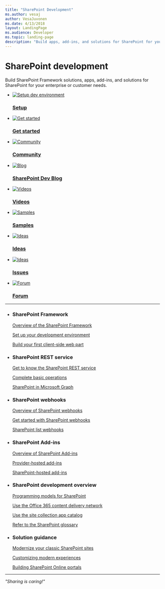 ```yaml
---
title: "SharePoint Development"
ms.author: vesaj
author: VesaJuvonen
ms.date: 4/13/2018
layout: LandingPage
ms.audience: Developer
ms.topic: landing-page
description: "Build apps, add-ins, and solutions for SharePoint for your enterprise or customer needs."
---
```


# SharePoint development

Build SharePoint Framework solutions, apps, add-ins, and solutions for SharePoint for your enterprise or customer needs.

<ul class="panelContent cardsFTitle">
    <li>
        <a href="/sharepoint/dev/spfx/set-up-your-development-environment">
        <div class="cardSize">
            <div class="cardPadding">
                <div class="card">
                    <div class="cardImageOuter">
                        <div class="cardImage">
                            <img src="https://docs.microsoft.com/en-us/media/common/i_dev-ops.svg" alt="Setup dev environment" />
                        </div>
                    </div>
                    <div class="cardText">
                        <h3>Setup</h3>
                    </div>
                </div>
            </div>
        </div>
        </a>
    </li>
    <li>
        <a href="/sharepoint/dev/spfx/web-parts/get-started/build-a-hello-world-web-part">
        <div class="cardSize">
            <div class="cardPadding">
                <div class="card">
                    <div class="cardImageOuter">
                        <div class="cardImage">
                            <img src="https://docs.microsoft.com/en-us/media/common/i_get-started.svg" alt="Get started" />
                        </div>
                    </div>
                    <div class="cardText">
                        <h3>Get started</h3>
                    </div>
                </div>
            </div>
        </div>
        </a>
    </li>
    <li>
        <a href="https://aka.ms/sppnp">
        <div class="cardSize">
            <div class="cardPadding">
                <div class="card">
                    <div class="cardImageOuter">
                        <div class="cardImage">
                            <img src="https://docs.microsoft.com/en-us/media/common/i_benefits.svg" alt="Community" />
                        </div>
                    </div>
                    <div class="cardText">
                        <h3>Community</h3>
                    </div>
                </div>
            </div>
        </div>
        </a>
    </li>
    <li>
        <a href="https://dev.office.com/blogs">
        <div class="cardSize">
            <div class="cardPadding">
                <div class="card">
                    <div class="cardImageOuter">
                        <div class="cardImage">
                            <img src="https://docs.microsoft.com/en-us/media/common/i_whats-new.svg" alt="Blog" />
                        </div>
                    </div>
                    <div class="cardText">
                        <h3>SharePoint Dev Blog</h3>
                    </div>
                </div>
            </div>
        </div>
        </a>
    </li>    
    <li>
        <a href="http://aka.ms/spdev-videos/">
        <div class="cardSize">
            <div class="cardPadding">
                <div class="card">
                    <div class="cardImageOuter">
                        <div class="cardImage">
                            <img src="https://docs.microsoft.com/media/common/i_video.svg" alt="Videos" />
                        </div>
                    </div>
                    <div class="cardText">
                        <h3>Videos</h3>
                    </div>
                </div>
            </div>
        </div>
        </a>
    </li>
    <li>
        <a href="https://developer.microsoft.com/en-us/SharePoint/gallery/?filterBy=SharePoint,Samples">
        <div class="cardSize">
            <div class="cardPadding">
                <div class="card">
                    <div class="cardImageOuter">
                        <div class="cardImage">
                            <img src="https://docs.microsoft.com/en-us/media/common/i_investigate.svg" alt="Samples" />
                        </div>
                    </div>
                    <div class="cardText">
                        <h3>Samples</h3>
                    </div>
                </div>
            </div>
        </div>
        </a>
    </li>    
    <li>
        <a href="https://aka.ms/spdev-uservoice">
        <div class="cardSize">
            <div class="cardPadding">
                <div class="card">
                    <div class="cardImageOuter">
                        <div class="cardImage">
                            <img src="https://docs.microsoft.com/en-us/media/common/i_feedback.svg" alt="Ideas" />
                        </div>
                    </div>
                    <div class="cardText">
                        <h3>Ideas</h3>
                    </div>
                </div>
            </div>
        </div>
        </a>
    </li>
    <li>
        <a href="https://aka.ms/spdev-issues">
        <div class="cardSize">
            <div class="cardPadding">
                <div class="card">
                    <div class="cardImageOuter">
                        <div class="cardImage">
                            <img src="https://docs.microsoft.com/en-us/media/common/i_bug.svg" alt="Ideas" />
                        </div>
                    </div>
                    <div class="cardText">
                        <h3>Issues</h3>
                    </div>
                </div>
            </div>
        </div>
        </a>
    </li>
    <li>
        <a href="https://aka.ms/spdev-community">
        <div class="cardSize">
            <div class="cardPadding">
                <div class="card">
                    <div class="cardImageOuter">
                        <div class="cardImage">
                            <img src="https://docs.microsoft.com/en-us/media/common/i_support.svg" alt="Forum" />
                        </div>
                    </div>
                    <div class="cardText">
                        <h3>Forum</h3>
                    </div>
                </div>
            </div>
        </div>
        </a>
    </li>
</ul>

---

<ul class="panelContent cardsW">
    <li>
        <div class="cardSize">
            <div class="cardPadding">
                <div class="card">
                    <div class="cardText">
                        <h3>SharePoint Framework</h3>
                        <p><a href="https://docs.microsoft.com/en-us/sharepoint/dev/spfx/sharepoint-framework-overview">Overview of the SharePoint Framework</a></p>
                        <p><a href="https://docs.microsoft.com/en-us/sharepoint/dev/spfx/set-up-your-development-environment">Set up your development environment</a></p>
                        <p><a href="https://docs.microsoft.com/en-us/sharepoint/dev/spfx/web-parts/get-started/build-a-hello-world-web-part">Build your first client-side web part</a></p>
                    </div>
                </div>
            </div>
        </div>
    </li>
    <li>
        <div class="cardSize">
            <div class="cardPadding">
                <div class="card">
                    <div class="cardText">
                        <h3>SharePoint REST service</h3>
                        <p><a href="https://docs.microsoft.com/en-us/sharepoint/dev/sp-add-ins/get-to-know-the-sharepoint-rest-service">Get to know the SharePoint REST service</a></p>
                        <p><a href="https://docs.microsoft.com/en-us/sharepoint/dev/sp-add-ins/complete-basic-operations-using-sharepoint-rest-endpoints">Complete basic operations</a></p>
                        <p><a href="https://developer.microsoft.com/en-us/graph/docs/api-reference/v1.0/resources/sharepoint">SharePoint in Microsoft Graph</a></p>
                     </div>
                </div>
            </div>
        </div>
    </li>
    <li>
        <div class="cardSize">
            <div class="cardPadding">
                <div class="card">
                    <div class="cardText">
                        <h3>SharePoint webhooks</h3>
                        <p><a href="https://docs.microsoft.com/en-us/sharepoint/dev/apis/webhooks/overview-sharepoint-webhooks">Overview of SharePoint webhooks</a></p>
                        <p><a href="https://docs.microsoft.com/en-us/sharepoint/dev/apis/webhooks/get-started-webhooks">Get started with SharePoint webhooks</a></p>
                        <p><a href="https://docs.microsoft.com/en-us/sharepoint/dev/apis/webhooks/lists/overview-sharepoint-list-webhooks">SharePoint list webhooks</a></p>
               </div>
                </div>
            </div>
        </div> 
    </li>
    <li>
        <div class="cardSize">
            <div class="cardPadding">
                <div class="card">
                    <div class="cardText">
                        <h3>SharePoint Add-ins</h3>
                        <p><a href="https://docs.microsoft.com/en-us/sharepoint/dev/sp-add-ins/sharepoint-add-ins">Overview of SharePoint Add-ins</a></p>
                        <p><a href="https://docs.microsoft.com/en-us/sharepoint/dev/sp-add-ins/get-started-creating-provider-hosted-sharepoint-add-ins">Provider-hosted add-ins</a></p>
                        <p><a href="https://docs.microsoft.com/en-us/sharepoint/dev/sp-add-ins/get-started-creating-sharepoint-hosted-sharepoint-add-ins">SharePoint-hosted add-ins</a></p>
                    </div>
                </div>
            </div>
        </div>
    </li>
    <li>
        <div class="cardSize">
            <div class="cardPadding">
                <div class="card">
                    <div class="cardText">
                        <h3>SharePoint development overview</h3>
                            <p><a href="/sharepoint/dev/general-development/programming-models-in-sharepoint">Programming models for SharePoint</a></p>
                            <p><a href="/sharepoint/dev/general-development/office-365-cdn">Use the Office 365 content delivery network</a></p>
                            <p><a href="/sharepoint/dev/general-development/site-collection-app-catalog">Use the site collection app catalog</a></p>
                            <p><a href="/sharepoint/dev/general-development/sharepoint-glossary">Refer to the SharePoint glossary</a></p>
                    </div>
                </div>
            </div>
        </div>
    </li>
    <li>
        <div class="cardSize">
            <div class="cardPadding">
                <div class="card">
                    <div class="cardText">
                        <h3>Solution guidance</h3>
                            <p><a href="/sharepoint/dev/transform/modernize-classic-sites">Modernize your classic SharePoint sites</a></p>
                            <p><a href="/sharepoint/dev/solution-guidance/modern-experience-customizations">Customizing modern experiences</a></p>
                            <p><a href="/sharepoint/dev/solution-guidance/portal-overview">Building SharePoint Online portals</a></p>
                    </div>
                </div>
            </div>
        </div>
    </li>
</ul>  

--- 

<i>"Sharing is caring!"</i>